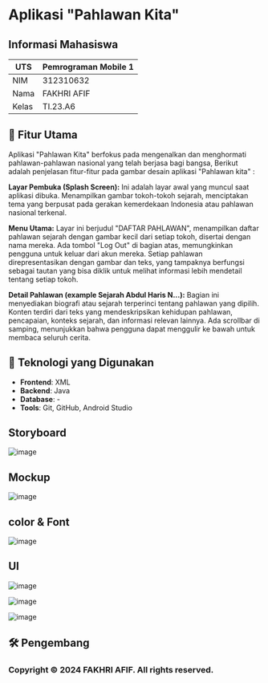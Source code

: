 # Aplikasi "Pahlawan Kita" 
## Informasi Mahasiswa
| UTS  |  Pemrograman Mobile 1  
|-------|---------
| NIM   | 312310632
| Nama  | FAKHRI AFIF
| Kelas | TI.23.A6



## 🎯 Fitur Utama
Aplikasi "Pahlawan Kita"  berfokus pada mengenalkan dan menghormati pahlawan-pahlawan nasional yang telah berjasa bagi bangsa, Berikut adalah penjelasan fitur-fitur pada gambar desain aplikasi "Pahlawan kita" :

**Layar Pembuka (Splash Screen):**
Ini adalah layar awal yang muncul saat aplikasi dibuka. Menampilkan gambar tokoh-tokoh sejarah, menciptakan tema yang berpusat pada gerakan kemerdekaan Indonesia atau pahlawan nasional terkenal.

**Menu Utama:**
Layar ini berjudul "DAFTAR PAHLAWAN", menampilkan daftar pahlawan sejarah dengan gambar kecil dari setiap tokoh, disertai dengan nama mereka.
Ada tombol "Log Out" di bagian atas, memungkinkan pengguna untuk keluar dari akun mereka.
Setiap pahlawan direpresentasikan dengan gambar dan teks, yang tampaknya berfungsi sebagai tautan yang bisa diklik untuk melihat informasi lebih mendetail tentang setiap tokoh.

**Detail Pahlawan (example Sejarah Abdul Haris N...):**
Bagian ini menyediakan biografi atau sejarah terperinci tentang pahlawan yang dipilih.
Konten terdiri dari teks yang mendeskripsikan kehidupan pahlawan, pencapaian, konteks sejarah, dan informasi relevan lainnya.
Ada scrollbar di samping, menunjukkan bahwa pengguna dapat menggulir ke bawah untuk membaca seluruh cerita.

## 🚀 Teknologi yang Digunakan

- **Frontend**: XML
- **Backend**: Java
- **Database**: -
- **Tools**: Git, GitHub, Android Studio

## Storyboard
  ![image](ss/storyboard.png)

  ## Mockup
 ![image](ss/mockup.png)

## color & Font
 ![image](ss/color.png)


  ## UI
![image](ss/layardepan.png)

![image](ss/menu.png)

![image](ss/sejarah.png)
## 🛠 Pengembang
### Copyright © 2024 FAKHRI AFIF. All rights reserved.
